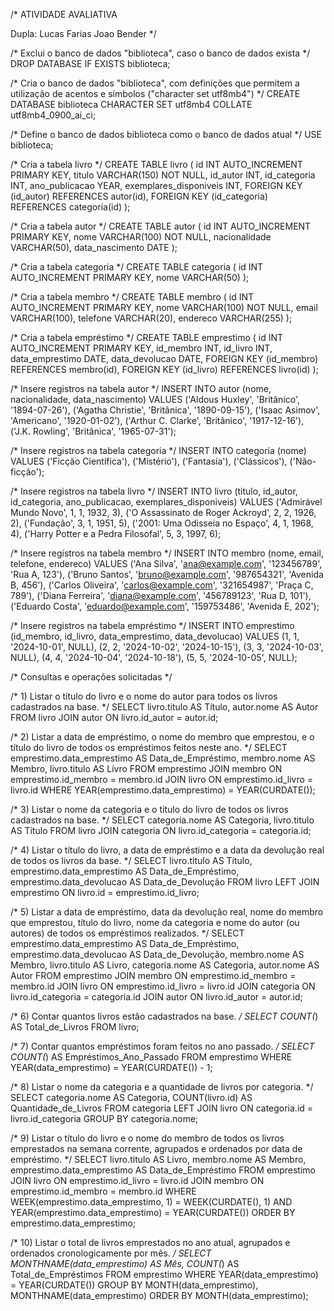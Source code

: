 /*
ATIVIDADE AVALIATIVA

Dupla:
	Lucas Farias
    Joao Bender
*/

/* Exclui o banco de dados "biblioteca", caso o banco de dados exista */
DROP DATABASE IF EXISTS biblioteca;

/* Cria o banco de dados "biblioteca", com definições que permitem a utilização de acentos e símbolos ("character set utf8mb4") */
CREATE DATABASE biblioteca
CHARACTER SET utf8mb4
COLLATE utf8mb4_0900_ai_ci;

/* Define o banco de dados biblioteca como o banco de dados atual */
USE biblioteca;

/* Cria a tabela livro */
CREATE TABLE livro (
    id INT AUTO_INCREMENT PRIMARY KEY,
    titulo VARCHAR(150) NOT NULL,
    id_autor INT,
    id_categoria INT,
    ano_publicacao YEAR,
    exemplares_disponiveis INT,
    FOREIGN KEY (id_autor) REFERENCES autor(id),
    FOREIGN KEY (id_categoria) REFERENCES categoria(id)
);

/* Cria a tabela autor */
CREATE TABLE autor (
    id INT AUTO_INCREMENT PRIMARY KEY,
    nome VARCHAR(100) NOT NULL,
    nacionalidade VARCHAR(50),
    data_nascimento DATE
);

/* Cria a tabela categoria */
CREATE TABLE categoria (
    id INT AUTO_INCREMENT PRIMARY KEY,
    nome VARCHAR(50)
);

/* Cria a tabela membro */
CREATE TABLE membro (
    id INT AUTO_INCREMENT PRIMARY KEY,
    nome VARCHAR(100) NOT NULL,
    email VARCHAR(100),
    telefone VARCHAR(20),
    endereco VARCHAR(255)
);

/* Cria a tabela empréstimo */
CREATE TABLE emprestimo (
    id INT AUTO_INCREMENT PRIMARY KEY,
    id_membro INT,
    id_livro INT,
    data_emprestimo DATE,
    data_devolucao DATE,
    FOREIGN KEY (id_membro) REFERENCES membro(id),
    FOREIGN KEY (id_livro) REFERENCES livro(id)
);

/* Insere registros na tabela autor */
INSERT INTO autor (nome, nacionalidade, data_nascimento) VALUES
    ('Aldous Huxley', 'Britânico', '1894-07-26'),
    ('Agatha Christie', 'Britânica', '1890-09-15'),
    ('Isaac Asimov', 'Americano', '1920-01-02'),
    ('Arthur C. Clarke', 'Britânico', '1917-12-16'),
    ('J.K. Rowling', 'Britânica', '1965-07-31');

/* Insere registros na tabela categoria */
INSERT INTO categoria (nome) VALUES
    ('Ficção Científica'),
    ('Mistério'),
    ('Fantasia'),
    ('Clássicos'),
    ('Não-ficção');

/* Insere registros na tabela livro */
INSERT INTO livro (titulo, id_autor, id_categoria, ano_publicacao, exemplares_disponiveis) VALUES
    ('Admirável Mundo Novo', 1, 1, 1932, 3),
    ('O Assassinato de Roger Ackroyd', 2, 2, 1926, 2),
    ('Fundação', 3, 1, 1951, 5),
    ('2001: Uma Odisseia no Espaço', 4, 1, 1968, 4),
    ('Harry Potter e a Pedra Filosofal', 5, 3, 1997, 6);

/* Insere registros na tabela membro */
INSERT INTO membro (nome, email, telefone, endereco) VALUES
    ('Ana Silva', 'ana@example.com', '123456789', 'Rua A, 123'),
    ('Bruno Santos', 'bruno@example.com', '987654321', 'Avenida B, 456'),
    ('Carlos Oliveira', 'carlos@example.com', '321654987', 'Praça C, 789'),
    ('Diana Ferreira', 'diana@example.com', '456789123', 'Rua D, 101'),
    ('Eduardo Costa', 'eduardo@example.com', '159753486', 'Avenida E, 202');

/* Insere registros na tabela empréstimo */
INSERT INTO emprestimo (id_membro, id_livro, data_emprestimo, data_devolucao) VALUES
    (1, 1, '2024-10-01', NULL),
    (2, 2, '2024-10-02', '2024-10-15'),
    (3, 3, '2024-10-03', NULL),
    (4, 4, '2024-10-04', '2024-10-18'),
    (5, 5, '2024-10-05', NULL);

/* Consultas e operações solicitadas */

/* 1) Listar o título do livro e o nome do autor para todos os livros cadastrados na base. */
SELECT livro.titulo AS Título, autor.nome AS Autor
FROM livro
JOIN autor ON livro.id_autor = autor.id;

/* 2) Listar a data de empréstimo, o nome do membro que emprestou, e o título do livro de todos os empréstimos feitos neste ano. */
SELECT emprestimo.data_emprestimo AS Data_de_Empréstimo, membro.nome AS Membro, livro.titulo AS Livro
FROM emprestimo
JOIN membro ON emprestimo.id_membro = membro.id
JOIN livro ON emprestimo.id_livro = livro.id
WHERE YEAR(emprestimo.data_emprestimo) = YEAR(CURDATE());

/* 3) Listar o nome da categoria e o título do livro de todos os livros cadastrados na base. */
SELECT categoria.nome AS Categoria, livro.titulo AS Título
FROM livro
JOIN categoria ON livro.id_categoria = categoria.id;

/* 4) Listar o título do livro, a data de empréstimo e a data da devolução real de todos os livros da base. */
SELECT livro.titulo AS Título, emprestimo.data_emprestimo AS Data_de_Empréstimo, emprestimo.data_devolucao AS Data_de_Devolução
FROM livro
LEFT JOIN emprestimo ON livro.id = emprestimo.id_livro;

/* 5) Listar a data de empréstimo, data da devolução real, nome do membro que emprestou, título do livro, nome da categoria e nome do autor (ou autores) de todos os empréstimos realizados. */
SELECT emprestimo.data_emprestimo AS Data_de_Empréstimo,
       emprestimo.data_devolucao AS Data_de_Devolução,
       membro.nome AS Membro,
       livro.titulo AS Livro,
       categoria.nome AS Categoria,
       autor.nome AS Autor
FROM emprestimo
JOIN membro ON emprestimo.id_membro = membro.id
JOIN livro ON emprestimo.id_livro = livro.id
JOIN categoria ON livro.id_categoria = categoria.id
JOIN autor ON livro.id_autor = autor.id;

/* 6) Contar quantos livros estão cadastrados na base. */
SELECT COUNT(*) AS Total_de_Livros FROM livro;

/* 7) Contar quantos empréstimos foram feitos no ano passado. */
SELECT COUNT(*) AS Empréstimos_Ano_Passado
FROM emprestimo
WHERE YEAR(data_emprestimo) = YEAR(CURDATE()) - 1;

/* 8) Listar o nome da categoria e a quantidade de livros por categoria. */
SELECT categoria.nome AS Categoria, COUNT(livro.id) AS Quantidade_de_Livros
FROM categoria
LEFT JOIN livro ON categoria.id = livro.id_categoria
GROUP BY categoria.nome;

/* 9) Listar o título do livro e o nome do membro de todos os livros emprestados na semana corrente, agrupados e ordenados por data de empréstimo. */
SELECT livro.titulo AS Livro, membro.nome AS Membro, emprestimo.data_emprestimo AS Data_de_Empréstimo
FROM emprestimo
JOIN livro ON emprestimo.id_livro = livro.id
JOIN membro ON emprestimo.id_membro = membro.id
WHERE WEEK(emprestimo.data_emprestimo, 1) = WEEK(CURDATE(), 1)
  AND YEAR(emprestimo.data_emprestimo) = YEAR(CURDATE())
ORDER BY emprestimo.data_emprestimo;

/* 10) Listar o total de livros emprestados no ano atual, agrupados e ordenados cronologicamente por mês. */
SELECT MONTHNAME(data_emprestimo) AS Mês, COUNT(*) AS Total_de_Empréstimos
FROM emprestimo
WHERE YEAR(data_emprestimo) = YEAR(CURDATE())
GROUP BY MONTH(data_emprestimo), MONTHNAME(data_emprestimo)
ORDER BY MONTH(data_emprestimo);
